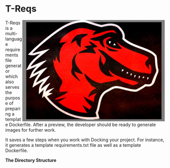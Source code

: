 # T-Reqs

<p><img src="images/treqsimg.jpg" width="450" align="right">T-Reqs is a multi-language requirements file generator which also serves the purpose of preparing a template Dockerfile.  After a preview, the developer should be ready to generate images for further work.

It saves a few steps when you work with Docking your project. For instance, it generates a template requirements.txt file as well as a template Dockerfile. 

<b> The Directory Structure </b>

          
         
</p>

